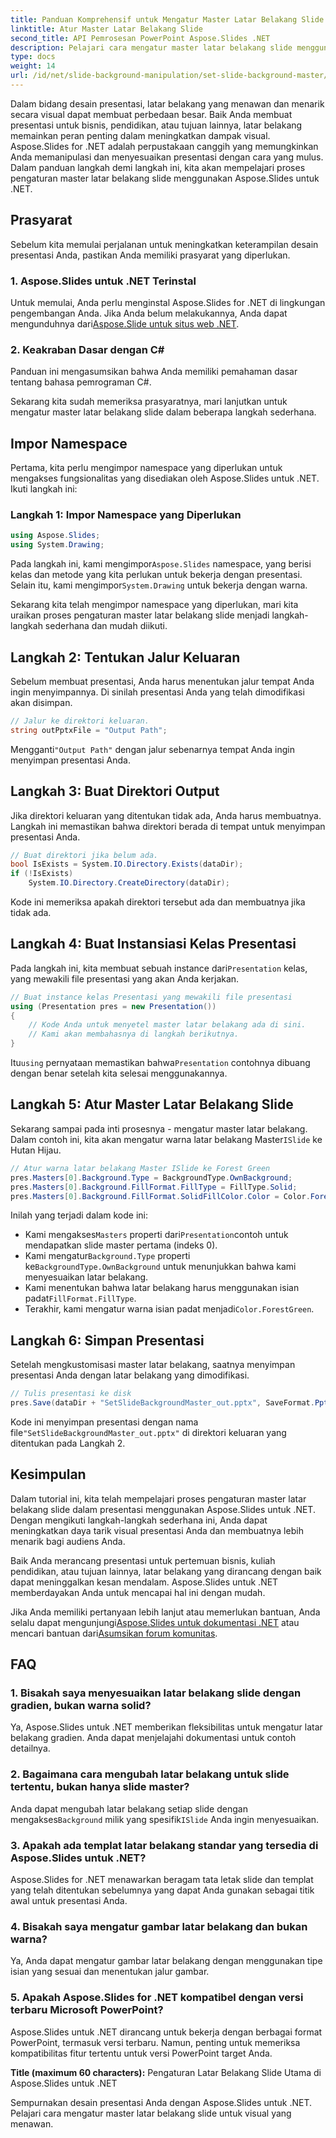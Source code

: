 ```yaml
---
title: Panduan Komprehensif untuk Mengatur Master Latar Belakang Slide
linktitle: Atur Master Latar Belakang Slide
second_title: API Pemrosesan PowerPoint Aspose.Slides .NET
description: Pelajari cara mengatur master latar belakang slide menggunakan Aspose.Slides untuk .NET untuk menyempurnakan presentasi Anda secara visual.
type: docs
weight: 14
url: /id/net/slide-background-manipulation/set-slide-background-master/
---
```


Dalam bidang desain presentasi, latar belakang yang menawan dan menarik secara visual dapat membuat perbedaan besar. Baik Anda membuat presentasi untuk bisnis, pendidikan, atau tujuan lainnya, latar belakang memainkan peran penting dalam meningkatkan dampak visual. Aspose.Slides for .NET adalah perpustakaan canggih yang memungkinkan Anda memanipulasi dan menyesuaikan presentasi dengan cara yang mulus. Dalam panduan langkah demi langkah ini, kita akan mempelajari proses pengaturan master latar belakang slide menggunakan Aspose.Slides untuk .NET. 

## Prasyarat

Sebelum kita memulai perjalanan untuk meningkatkan keterampilan desain presentasi Anda, pastikan Anda memiliki prasyarat yang diperlukan.

### 1. Aspose.Slides untuk .NET Terinstal

 Untuk memulai, Anda perlu menginstal Aspose.Slides for .NET di lingkungan pengembangan Anda. Jika Anda belum melakukannya, Anda dapat mengunduhnya dari[Aspose.Slide untuk situs web .NET](https://releases.aspose.com/slides/net/).

### 2. Keakraban Dasar dengan C#

Panduan ini mengasumsikan bahwa Anda memiliki pemahaman dasar tentang bahasa pemrograman C#.

Sekarang kita sudah memeriksa prasyaratnya, mari lanjutkan untuk mengatur master latar belakang slide dalam beberapa langkah sederhana.

## Impor Namespace

Pertama, kita perlu mengimpor namespace yang diperlukan untuk mengakses fungsionalitas yang disediakan oleh Aspose.Slides untuk .NET. Ikuti langkah ini:

### Langkah 1: Impor Namespace yang Diperlukan

```csharp
using Aspose.Slides;
using System.Drawing;
```

 Pada langkah ini, kami mengimpor`Aspose.Slides` namespace, yang berisi kelas dan metode yang kita perlukan untuk bekerja dengan presentasi. Selain itu, kami mengimpor`System.Drawing` untuk bekerja dengan warna.

Sekarang kita telah mengimpor namespace yang diperlukan, mari kita uraikan proses pengaturan master latar belakang slide menjadi langkah-langkah sederhana dan mudah diikuti.

## Langkah 2: Tentukan Jalur Keluaran

Sebelum membuat presentasi, Anda harus menentukan jalur tempat Anda ingin menyimpannya. Di sinilah presentasi Anda yang telah dimodifikasi akan disimpan.

```csharp
// Jalur ke direktori keluaran.
string outPptxFile = "Output Path";
```

 Mengganti`"Output Path"` dengan jalur sebenarnya tempat Anda ingin menyimpan presentasi Anda.

## Langkah 3: Buat Direktori Output

Jika direktori keluaran yang ditentukan tidak ada, Anda harus membuatnya. Langkah ini memastikan bahwa direktori berada di tempat untuk menyimpan presentasi Anda.

```csharp
// Buat direktori jika belum ada.
bool IsExists = System.IO.Directory.Exists(dataDir);
if (!IsExists)
    System.IO.Directory.CreateDirectory(dataDir);
```

Kode ini memeriksa apakah direktori tersebut ada dan membuatnya jika tidak ada.

## Langkah 4: Buat Instansiasi Kelas Presentasi

 Pada langkah ini, kita membuat sebuah instance dari`Presentation` kelas, yang mewakili file presentasi yang akan Anda kerjakan.

```csharp
// Buat instance kelas Presentasi yang mewakili file presentasi
using (Presentation pres = new Presentation())
{
    // Kode Anda untuk menyetel master latar belakang ada di sini.
    // Kami akan membahasnya di langkah berikutnya.
}
```

 Itu`using` pernyataan memastikan bahwa`Presentation` contohnya dibuang dengan benar setelah kita selesai menggunakannya.

## Langkah 5: Atur Master Latar Belakang Slide

 Sekarang sampai pada inti prosesnya - mengatur master latar belakang. Dalam contoh ini, kita akan mengatur warna latar belakang Master`ISlide` ke Hutan Hijau. 

```csharp
// Atur warna latar belakang Master ISlide ke Forest Green
pres.Masters[0].Background.Type = BackgroundType.OwnBackground;
pres.Masters[0].Background.FillFormat.FillType = FillType.Solid;
pres.Masters[0].Background.FillFormat.SolidFillColor.Color = Color.ForestGreen;
```

Inilah yang terjadi dalam kode ini:

-  Kami mengakses`Masters` properti dari`Presentation`contoh untuk mendapatkan slide master pertama (indeks 0).
-  Kami mengatur`Background.Type` properti ke`BackgroundType.OwnBackground` untuk menunjukkan bahwa kami menyesuaikan latar belakang.
-  Kami menentukan bahwa latar belakang harus menggunakan isian padat`FillFormat.FillType`.
-  Terakhir, kami mengatur warna isian padat menjadi`Color.ForestGreen`.

## Langkah 6: Simpan Presentasi

Setelah mengkustomisasi master latar belakang, saatnya menyimpan presentasi Anda dengan latar belakang yang dimodifikasi.

```csharp
// Tulis presentasi ke disk
pres.Save(dataDir + "SetSlideBackgroundMaster_out.pptx", SaveFormat.Pptx);
```

 Kode ini menyimpan presentasi dengan nama file`"SetSlideBackgroundMaster_out.pptx"` di direktori keluaran yang ditentukan pada Langkah 2.

## Kesimpulan

Dalam tutorial ini, kita telah mempelajari proses pengaturan master latar belakang slide dalam presentasi menggunakan Aspose.Slides untuk .NET. Dengan mengikuti langkah-langkah sederhana ini, Anda dapat meningkatkan daya tarik visual presentasi Anda dan membuatnya lebih menarik bagi audiens Anda.

Baik Anda merancang presentasi untuk pertemuan bisnis, kuliah pendidikan, atau tujuan lainnya, latar belakang yang dirancang dengan baik dapat meninggalkan kesan mendalam. Aspose.Slides untuk .NET memberdayakan Anda untuk mencapai hal ini dengan mudah.

Jika Anda memiliki pertanyaan lebih lanjut atau memerlukan bantuan, Anda selalu dapat mengunjungi[Aspose.Slides untuk dokumentasi .NET](https://reference.aspose.com/slides/net/) atau mencari bantuan dari[Asumsikan forum komunitas](https://forum.aspose.com/).

## FAQ

### 1. Bisakah saya menyesuaikan latar belakang slide dengan gradien, bukan warna solid?

Ya, Aspose.Slides untuk .NET memberikan fleksibilitas untuk mengatur latar belakang gradien. Anda dapat menjelajahi dokumentasi untuk contoh detailnya.

### 2. Bagaimana cara mengubah latar belakang untuk slide tertentu, bukan hanya slide master?

 Anda dapat mengubah latar belakang setiap slide dengan mengakses`Background` milik yang spesifik`ISlide` Anda ingin menyesuaikan.

### 3. Apakah ada templat latar belakang standar yang tersedia di Aspose.Slides untuk .NET?

Aspose.Slides for .NET menawarkan beragam tata letak slide dan templat yang telah ditentukan sebelumnya yang dapat Anda gunakan sebagai titik awal untuk presentasi Anda.

### 4. Bisakah saya mengatur gambar latar belakang dan bukan warna?

Ya, Anda dapat mengatur gambar latar belakang dengan menggunakan tipe isian yang sesuai dan menentukan jalur gambar.

### 5. Apakah Aspose.Slides for .NET kompatibel dengan versi terbaru Microsoft PowerPoint?

Aspose.Slides untuk .NET dirancang untuk bekerja dengan berbagai format PowerPoint, termasuk versi terbaru. Namun, penting untuk memeriksa kompatibilitas fitur tertentu untuk versi PowerPoint target Anda.




**Title (maximum 60 characters):** Pengaturan Latar Belakang Slide Utama di Aspose.Slides untuk .NET

Sempurnakan desain presentasi Anda dengan Aspose.Slides untuk .NET. Pelajari cara mengatur master latar belakang slide untuk visual yang menawan.